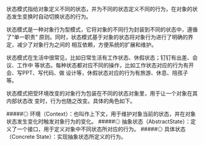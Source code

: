 状态模式指给对象定义不同的状态，并为不同的状态定义不同的行为，在对象的状态发生变换时自动切换状态的行为。

状态模式是一种对象行为型模式，它将对象的不同行为封装到不同的状态中，遵循了“单一职责”
原则。同时，状态模式基于对象的状态将对象行为进行了明确的界定，减少了对象行为之间的
相互依赖，方便系统的扩展和维护。

状态模式在生活中很常见，比如日常生活有工作状态、休假状态；钉钉有出差、会议、工作中
等状态。每种状态都对应不同的操作，比如工作状态对应的行为有开会、写PPT、写代码、做
设计等，休假状态对应的行为有旅游、休息、陪孩子等。

状态模式把受环境改变的对象行为包装在不同的状态对象里，用于让一个对象在其内部状态改
变时，行为也随之改变。具体的角色如下。

#####◎ 环境（Context）：也叫作上下文，用于维护对象当前的状态，并在对象状态发生变化时触发对象行为的变化。
#####◎ 抽象状态（AbstractState）：定义了一个接口，用于定义对象中不同状态所对应的行为。
#####◎ 具体状态（Concrete State）：实现抽象状态所定义的行为。
